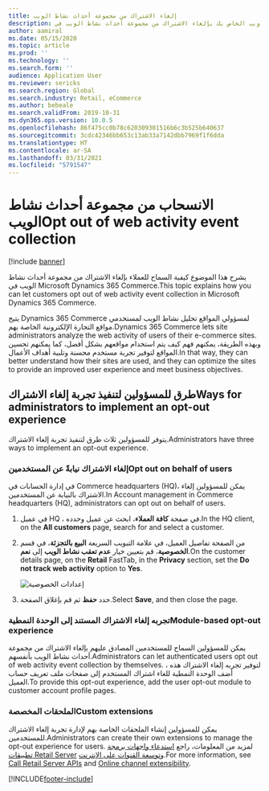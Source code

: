 ```yaml
---
title: إلغاء الاشتراك من مجموعة أحداث نشاط الويب
description: يشرح هذا الموضوع كيفية السماح لزوار موقع ويب الخاص بك بإلغاء الاشتراك من مجموعة أحداث نشاط الويب في Microsoft Dynamics 365 Commerce.
author: aamiral
ms.date: 05/15/2020
ms.topic: article
ms.prod: ''
ms.technology: ''
ms.search.form: ''
audience: Application User
ms.reviewer: sericks
ms.search.region: Global
ms.search.industry: Retail, eCommerce
ms.author: bebeale
ms.search.validFrom: 2019-10-31
ms.dyn365.ops.version: 10.0.5
ms.openlocfilehash: 86f475cc0b78c620309301516b6c3b525b640637
ms.sourcegitcommit: 3cdc42346bb653c13ab33a7142dbb7969f1f6dda
ms.translationtype: HT
ms.contentlocale: ar-SA
ms.lasthandoff: 03/31/2021
ms.locfileid: "5791547"
---
```

# <a name="opt-out-of-web-activity-event-collection"></a><span data-ttu-id="31a43-103">الانسحاب من مجموعة أحداث نشاط الويب</span><span class="sxs-lookup"><span data-stu-id="31a43-103">Opt out of web activity event collection</span></span>
[!include [banner](includes/banner.md)]

<span data-ttu-id="31a43-104">يشرح هذا الموضوع كيفية السماح للعملاء بإلغاء الاشتراك من مجموعة أحداث نشاط الويب في Microsoft Dynamics 365 Commerce.</span><span class="sxs-lookup"><span data-stu-id="31a43-104">This topic explains how you can let customers opt out of web activity event collection in Microsoft Dynamics 365 Commerce.</span></span>

<span data-ttu-id="31a43-105">يتيح Dynamics 365 Commerce لمسؤولي المواقع تحليل نشاط الويب لمستخدمي مواقع التجارة الإلكترونية الخاصة بهم.</span><span class="sxs-lookup"><span data-stu-id="31a43-105">Dynamics 365 Commerce lets site administrators analyze the web activity of users of their e-commerce sites.</span></span> <span data-ttu-id="31a43-106">وبهذه الطريقة، يمكنهم فهم كيف يتم استخدام مواقعهم بشكل أفضل، كما يمكنهم تحسين المواقع لتوفير تجربة مستخدم محسنة وتلبية أهداف الأعمال.</span><span class="sxs-lookup"><span data-stu-id="31a43-106">In that way, they can better understand how their sites are used, and they can optimize the sites to provide an improved user experience and meet business objectives.</span></span>


## <a name="ways-for-administrators-to-implement-an-opt-out-experience"></a><span data-ttu-id="31a43-107">طرق للمسؤولين لتنفيذ تجربة إلغاء الاشتراك</span><span class="sxs-lookup"><span data-stu-id="31a43-107">Ways for administrators to implement an opt-out experience</span></span>

<span data-ttu-id="31a43-108">يتوفر للمسؤولين ثلاث طرق لتنفيذ تجربة إلغاء الاشتراك.</span><span class="sxs-lookup"><span data-stu-id="31a43-108">Administrators have three ways to implement an opt-out experience.</span></span>

### <a name="opt-out-on-behalf-of-users"></a><span data-ttu-id="31a43-109">إلغاء الاشتراك نيابةً عن المستخدمين</span><span class="sxs-lookup"><span data-stu-id="31a43-109">Opt out on behalf of users</span></span>

<span data-ttu-id="31a43-110">في إدارة الحسابات في Commerce headquarters (HQ)، يمكن للمسؤولين إلغاء الاشتراك بالنيابة عن المستخدمين.</span><span class="sxs-lookup"><span data-stu-id="31a43-110">In Account management in Commerce headquarters (HQ), administrators can opt out on behalf of users.</span></span>

1. <span data-ttu-id="31a43-111">في عميل HQ ، في صفحة **كافة العملاء**، ابحث عن عميل وحدده.</span><span class="sxs-lookup"><span data-stu-id="31a43-111">In the HQ client, on the **All customers** page, search for and select a customer.</span></span>
1. <span data-ttu-id="31a43-112">من الصفحة تفاصيل العميل، في علامة التبويب السريعة **البيع بالتجزئة**، في قسم **الخصوصية**، قم بتعيين خيار **عدم تعقب نشاط الويب** إلى **نعم**.</span><span class="sxs-lookup"><span data-stu-id="31a43-112">On the customer details page, on the **Retail** FastTab, in the **Privacy** section, set the **Do not track web activity** option to **Yes**.</span></span>

    ![إعدادات الخصوصية](media/Disablepersonalizationpart2.png)

1. <span data-ttu-id="31a43-114">حدد **حفظ** ثم قم بإغلاق الصفحة.</span><span class="sxs-lookup"><span data-stu-id="31a43-114">Select **Save**, and then close the page.</span></span>

### <a name="module-based-opt-out-experience"></a><span data-ttu-id="31a43-115">تجربه إلغاء الاشتراك المستند إلى الوحدة النمطية</span><span class="sxs-lookup"><span data-stu-id="31a43-115">Module-based opt-out experience</span></span>

<span data-ttu-id="31a43-116">يمكن للمسؤولين السماح للمستخدمين المصادق عليهم بإلغاء الاشتراك من مجموعة أحداث نشاط الويب بأنفسهم.</span><span class="sxs-lookup"><span data-stu-id="31a43-116">Administrators can let authenticated users opt out of web activity event collection by themselves.</span></span> <span data-ttu-id="31a43-117">لتوفير تجربه إلغاء الاشتراك هذه ، أضف الوحدة النمطية للغاء اشتراك المستخدم إلى صفحات ملف تعريف حساب العميل.</span><span class="sxs-lookup"><span data-stu-id="31a43-117">To provide this opt-out experience, add the user opt-out module to customer account profile pages.</span></span>

### <a name="custom-extensions"></a><span data-ttu-id="31a43-118">الملحقات المخصصة</span><span class="sxs-lookup"><span data-stu-id="31a43-118">Custom extensions</span></span>

<span data-ttu-id="31a43-119">يمكن للمسؤولين إنشاء الملحقات الخاصة بهم لإدارة تجربة إلغاء الاشتراك للمستخدمين.</span><span class="sxs-lookup"><span data-stu-id="31a43-119">Administrators can create their own extensions to manage the opt-out experience for users.</span></span> <span data-ttu-id="31a43-120">لمزيد من المعلومات، راجع [استدعاء واجهات برمجة تطبيقات Retail Server](e-commerce-extensibility/call-retail-server-apis.md) و[توسعة القنوات على الإنترنت](e-commerce-extensibility/overview.md).</span><span class="sxs-lookup"><span data-stu-id="31a43-120">For more information, see [Call Retail Server APIs](e-commerce-extensibility/call-retail-server-apis.md) and [Online channel extensibility](e-commerce-extensibility/overview.md).</span></span>


[!INCLUDE[footer-include](../includes/footer-banner.md)]
